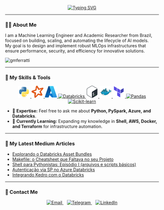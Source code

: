 <div align="center">
  <a href="https://git.io/typing-svg">
    <img src="https://readme-typing-svg.demolab.com?font=Fira+Code&weight=700&size=30&pause=1000&color=FFFFFF&center=true&vCenter=true&width=600&lines=Hi+%F0%9F%91%8B%2C+I'm+Gustavo+Ferratti;A+passionate+ML+Engineer;Focusing+on+MLOps+Solutions" 
         alt="Typing SVG" />
  </a>
</div>

---

### 👨‍💻 About Me

I am a Machine Learning Engineer and Academic Researcher from Brazil, focused on building, scaling, and automating the lifecycle of AI models.  
My goal is to design and implement robust MLOps infrastructures that ensure performance, security, and efficiency for innovative solutions.

<p align="left">
  <img src="https://komarev.com/ghpvc/?username=gmferratti&label=Profile%20Views&color=0e75b6&style=flat-square" alt="gmferratti" />
</p>

---

### 🚀 My Skills & Tools

<p align="center">
  <a href="https://www.python.org" target="_blank" rel="noreferrer">
    <img src="https://raw.githubusercontent.com/devicons/devicon/master/icons/python/python-original.svg" alt="Python" width="40" height="40"/>
  </a>
  <a href="https://spark.apache.org/" target="_blank" rel="noreferrer">
    <img src="https://raw.githubusercontent.com/devicons/devicon/master/icons/apachespark/apachespark-original.svg" alt="PySpark" width="40" height="40"/>
  </a>
  <a href="https://azure.microsoft.com/" target="_blank" rel="noreferrer">
    <img src="https://raw.githubusercontent.com/devicons/devicon/master/icons/azure/azure-original.svg" alt="Azure" width="40" height="40"/>
  </a>
  <a href="https://databricks.com/" target="_blank" rel="noreferrer">
    <img src="https://cdn.simpleicons.org/databricks/FF3621" alt="Databricks" width="40" height="40"/>
  </a>
  <a href="https://www.gnu.org/software/bash/" target="_blank" rel="noreferrer">
    <img src="https://raw.githubusercontent.com/devicons/devicon/master/icons/bash/bash-original.svg" alt="Shell/Bash" width="40" height="40"/>
  </a>
  <a href="https://www.docker.com/" target="_blank" rel="noreferrer">
    <img src="https://raw.githubusercontent.com/devicons/devicon/master/icons/docker/docker-original.svg" alt="Docker" width="40" height="40"/>
  </a>
  <a href="https://www.terraform.io/" target="_blank" rel="noreferrer">
    <img src="https://raw.githubusercontent.com/devicons/devicon/master/icons/terraform/terraform-original.svg" alt="Terraform" width="40" height="40"/>
  </a>
  <a href="https://pandas.pydata.org/" target="_blank" rel="noreferrer">
    <img src="https://cdn.simpleicons.org/pandas/00BFFF" alt="Pandas" width="40" height="40"/>
  </a>
  <a href="https://scikit-learn.org/" target="_blank" rel="noreferrer">
    <img src="https://cdn.simpleicons.org/scikitlearn/F7931E" alt="Scikit-learn" width="40" height="40"/>
  </a>
</p>

- 💬 **Expertise:** Feel free to ask me about **Python, PySpark, Azure, and Databricks**.  
- 🌱 **Currently Learning:** Expanding my knowledge in **Shell, AWS, Docker, and Terraform** for infrastructure automation.

---

### 📝 My Latest Medium Articles

<!-- BLOG-POST-LIST:START -->
- [Explorando o Databricks Asset Bundles](https://medium.com/@gmferratti/explorando-o-databricks-asset-bundles-cad6ba7e401f?source=rss-fc8d1157669d------2)
- [Makefile: o Cheatsheet que Faltava no seu Projeto](https://medium.com/@gmferratti/makefile-o-cheatsheet-que-faltava-no-seu-projeto-4550ffbf41c4?source=rss-fc8d1157669d------2)
- [Shell para Pythonistas: Episódio I &lpar;arquivos e scripts básicos&rpar;](https://medium.com/@gmferratti/shell-para-pythonistas-epis%C3%B3dio-i-arquivos-e-scripts-b%C3%A1sicos-61dc8860f25e?source=rss-fc8d1157669d------2)
- [Autenticação via SP no Azure Databricks](https://medium.com/@gmferratti/autentica%C3%A7%C3%A3o-via-sp-no-azure-databricks-a9c138edd6b0?source=rss-fc8d1157669d------2)
- [Integrando Kedro com o Databricks](https://medium.com/@gmferratti/integrando-kedro-com-o-databricks-f9621b4ebf4a?source=rss-fc8d1157669d------2)
<!-- BLOG-POST-LIST:END -->

---

### 🔗 Contact Me

<p align="center">
  <a href="mailto:gmferratti@gmail.com" target="_blank" rel="noreferrer">
    <img src="https://cdn.simpleicons.org/gmail/EA4335" alt="Email" width="30" height="30"/>
  </a>
  &nbsp;&nbsp;
  <a href="https://web.telegram.org/k/#@gmferratti" target="_blank" rel="noreferrer">
    <img src="https://cdn.simpleicons.org/telegram/0088CC" alt="Telegram" width="30" height="30"/>
  </a>
  &nbsp;&nbsp;
  <a href="https://www.linkedin.com/in/gmferratti/" target="_blank" rel="noreferrer">
    <img src="https://cdn.jsdelivr.net/gh/devicons/devicon/icons/linkedin/linkedin-original.svg" alt="LinkedIn" width="30" height="30"/>
  </a>





